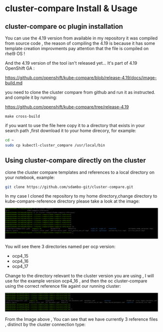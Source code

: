 # cluster-compare Install & Usage
## cluster-compare oc plugin installation
You can use the 4.19 version from available in my repository it was compiled from source code , the reason of compiling the 4.19 is because it has some template creation improvments
pay attention that the file is compiled on rhel9 OS !

And the 4.19 version of the tool isn't released yet...  It's part of 4.19 OpenShift GA :

https://github.com/openshift/kube-compare/blob/release-4.19/docs/image-build.md

you need to clone the cluster compare from github and run it as instructed. and compile it by running:

https://github.com/openshift/kube-compare/tree/release-4.19

```
make cross-build
```

if you want to use the file here copy it to a directory that exists in your search path ,first download it to your home direcory, for example:

```bash
cd ~
sudo cp kubectl-cluster_compare /usr/local/bin
```

## Using cluster-compare directly on the cluster

clone the cluster compare templates and references to a local directory on your notebook, example:

```bash
git clone https://github.com/sdambo-git/cluster-compare.git
```
In my case I cloned the repository to my home directory,change directory to kube-compare-reference directory please take a look at the image:

![home directory screenshot](images/root_directory.png)

You will see there 3 directories named per ocp version:
- ocp4_15
- ocp4_16
- ocp4_17

Change to the directory relevant to the cluster version you are using , I will use for the example version ocp4_16 , and then the oc cluster-compare using the correct reference file againt our running cluster:

![reference files screenshot](images/reference_files.png)

From the Image above , You can see that we have currently 3 reference files , distinct by the cluster connection type:


